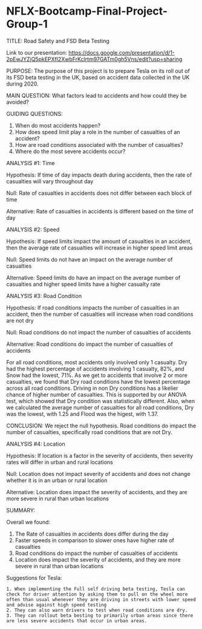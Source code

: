 # NFLX-Bootcamp-Final-Project-Group-1

TITLE:  Road Safety and FSD Beta Testing

Link to our presentation: https://docs.google.com/presentation/d/1-2pEwJYZjQ5pkEPXfl2XwbFrKclrtm97GATm0gh5Vns/edit?usp=sharing

PURPOSE:
    The purpose of this project is to prepare Tesla on its roll out of its FSD beta testing in the UK, 
based on accident data collected in the UK during 2020.

MAIN QUESTION:   What factors lead to accidents and how could they be avoided?

GUIDING QUESTIONS:

   1. When do most accidents happen?  
   2. How does speed limit play a role in the number of casualties of an accident?
   3. How are road conditions associated with the number of casualties? 
   4. Where do the most severe accidents occur?

ANALYSIS #1: Time

Hypothesis: If time of day impacts death during accidents, then the rate of casualties will vary throughout day

Null: Rate of casualties in accidents does not differ between each block of time

Alternative: Rate of casualties in accidents is different based on the time of day



ANALYSIS #2: Speed

Hypothesis: If speed limits impact the amount of casualties in an accident, then the average rate of casualties will increase in higher speed limit areas

Null: Speed limits do not have an impact on the average number of casualties

Alternative: Speed limits do have an impact on the average number of casualties and higher speed limits have a higher casualty rate



ANALYSIS #3: Road Condition

Hypothesis: If road conditions impacts the number of casualties in an accident, then the number of casualties will increase when road conditions are not dry 

Null: Road conditions do not impact the number of casualties of accidents

Alternative: Road conditions do impact the number of casualties of accidents

For all road conditions, most accidents only involved only 1 casualty. Dry had the highest percentage of accidents involving 1 casualty, 82%, and Snow had the  lowest, 71%. As we get to accidents that involve 2 or more casualties, we found that Dry road conditions have the lowest percentage across all road conditions. Driving in non Dry conditions has a likelier chance of higher number of casualties. This is supported by our ANOVA test, which showed that Dry condition was statistically different. Also, when we calculated the average number of casualties for all road conditions, Dry was the lowest, with 1.25 and Flood was the higest, with 1.37.

CONCLUSION: We reject the null hypothesis. Road conditions do impact the number of casualties, specifically road conditions that are not Dry.

ANALYSIS #4: Location

Hypothesis: If location is a factor in the severity of accidents, then severity rates will differ in urban and rural locations

Null: Location does not impact severity of accidents and does not change whether it is in an urban or rural location

Alternative: Location does impact the severity of accidents, and they are more severe in rural than urban locations



SUMMARY:

Overall we found: 

   1. The Rate of casualties in accidents does differ during the day
   2. Faster speeds in comparison to slower ones have higher rate of casualties
   3. Road conditions do impact the number of casualties of accidents
   4. Location does impact the severity of accidents, and they are more severe in rural than urban locations


Suggestions for Tesla:

    1. When implementing the Full self driving beta testing, Tesla can check for driver attention by asking them to pull on the wheel more often than usual whenever they are driving in streets with lower speed and advise against high speed testing
    2. They can also warn drivers to test when road conditions are dry.
    3. They can rollout beta besting to primarily urban areas since there are less severe accidents that occur in urban areas. 
